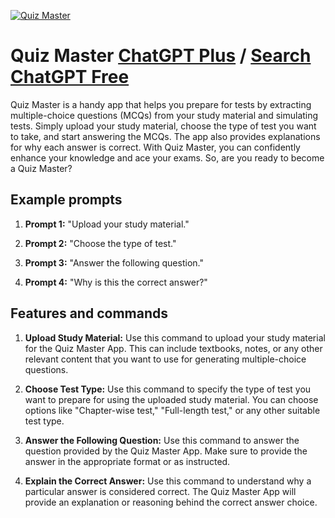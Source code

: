 
[![Quiz Master](https://files.oaiusercontent.com/file-XIbLXpK3dYGh7KUDZXTwJPds?se=2123-10-16T12%3A01%3A15Z&sp=r&sv=2021-08-06&sr=b&rscc=max-age%3D31536000%2C%20immutable&rscd=attachment%3B%20filename%3D9aa1c01d-99ee-46b5-a1fc-4b59e7bd7535.png&sig=lQ8AN6EPErs9Oqe3ATT22K5HjepOPCYs4P1aCGlpPIQ%3D)](https://chat.openai.com/g/g-NSt9vHJBN-quiz-master)

# Quiz Master [ChatGPT Plus](https://chat.openai.com/g/g-NSt9vHJBN-quiz-master) / [Search ChatGPT Free](https://gptcall.net/index.html#/?search=Quiz%20Master)

Quiz Master is a handy app that helps you prepare for tests by extracting multiple-choice questions (MCQs) from your study material and simulating tests. Simply upload your study material, choose the type of test you want to take, and start answering the MCQs. The app also provides explanations for why each answer is correct. With Quiz Master, you can confidently enhance your knowledge and ace your exams. So, are you ready to become a Quiz Master?

## Example prompts

1. **Prompt 1:** "Upload your study material."

2. **Prompt 2:** "Choose the type of test."

3. **Prompt 3:** "Answer the following question."

4. **Prompt 4:** "Why is this the correct answer?"

## Features and commands

1. **Upload Study Material:** Use this command to upload your study material for the Quiz Master App. This can include textbooks, notes, or any other relevant content that you want to use for generating multiple-choice questions.

2. **Choose Test Type:** Use this command to specify the type of test you want to prepare for using the uploaded study material. You can choose options like "Chapter-wise test," "Full-length test," or any other suitable test type.

3. **Answer the Following Question:** Use this command to answer the question provided by the Quiz Master App. Make sure to provide the answer in the appropriate format or as instructed.

4. **Explain the Correct Answer:** Use this command to understand why a particular answer is considered correct. The Quiz Master App will provide an explanation or reasoning behind the correct answer choice.


